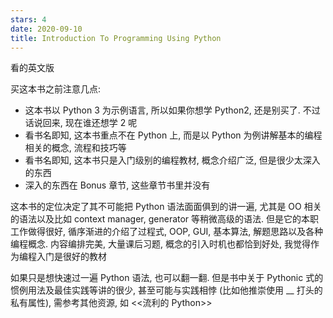 ```yaml
---
stars: 4
date: 2020-09-10
title: Introduction To Programming Using Python
---
```


看的英文版

买这本书之前注意几点:
- 这本书以 Python 3 为示例语言, 所以如果你想学 Python2, 还是别买了. 不过话说回来, 现在谁还想学 2 呢
- 看书名即知, 这本书重点不在 Python 上, 而是以 Python 为例讲解基本的编程相关的概念, 流程和技巧等
- 看书名即知, 这本书只是入门级别的编程教材, 概念介绍广泛, 但是很少太深入的东西
- 深入的东西在 Bonus 章节, 这些章节书里并没有

这本书的定位决定了其不可能把 Python 语法面面俱到的讲一遍, 尤其是 OO 相关的语法以及比如 context manager, generator 等稍微高级的语法. 但是它的本职工作做得很好, 循序渐进的介绍了过程式, OOP, GUI, 基本算法, 解题思路以及各种编程概念. 内容编排完美, 大量课后习题, 概念的引入时机也都恰到好处, 我觉得作为编程入门是很好的教材

如果只是想快速过一遍 Python 语法, 也可以翻一翻. 但是书中关于 Pythonic 式的惯例用法及最佳实践等讲的很少, 甚至可能与实践相悖 (比如他推崇使用 __ 打头的私有属性), 需参考其他资源, 如 <<流利的 Python>>